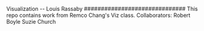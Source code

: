Visualization -- Louis Rassaby
##############################
This repo contains work from Remco Chang's Viz class.
Collaborators:
    Robert Boyle
    Suzie Church
